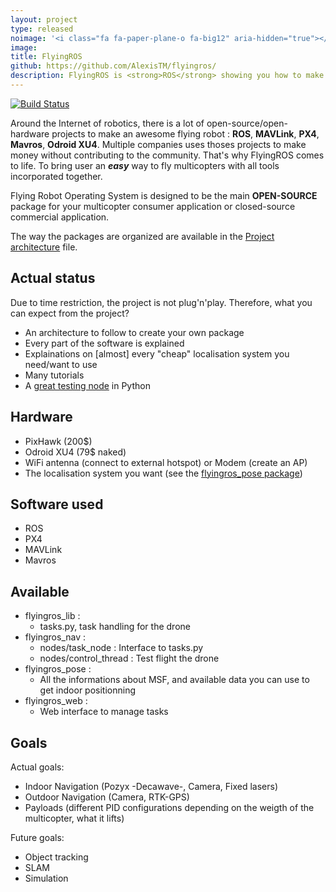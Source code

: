 ```yaml
---
layout: project
type: released
noimage: '<i class="fa fa-paper-plane-o fa-big12" aria-hidden="true"></i>'
image: 
title: FlyingROS
github: https://github.com/AlexisTM/flyingros/
description: FlyingROS is <strong>ROS</strong> showing you how to make <strong>multicopter</strong> applications. It uses <i>open-source and open-hardware</i> solutions and give you all the steps and examples to make you own application. 
---
```


[![Build Status](https://api.travis-ci.org/AlexisTM/flyingros.svg?branch=master)](https://travis-ci.org/AlexisTM/flyingros)

Around the Internet of robotics, there is a lot of open-source/open-hardware projects to make an awesome flying robot : **ROS**, **MAVLink**, **PX4**, **Mavros**, **Odroid XU4**. Multiple companies uses thoses projects to make money without contributing to the community. That's why FlyingROS comes to life. To bring user an ***easy*** way to fly multicopters with all tools incorporated together.

Flying Robot Operating System is designed to be the main **OPEN-SOURCE** package for your multicopter consumer application or closed-source commercial application.

The way the packages are organized are available in the [Project architecture](PROJECT_ARCHITECTURE.MD) file.

Actual status
------------

Due to time restriction, the project is not plug'n'play. Therefore, what you can expect from the project?

* An architecture to follow to create your own package
* Every part of the software is explained
* Explainations on [almost] every "cheap" localisation system you need/want to use
* Many tutorials
* A [great testing node](https://github.com/AlexisTM/flyingros/blob/master/flyingros_nav/nodes/control_thread.py) in Python


Hardware
------------

* PixHawk (200$)
* Odroid XU4 (79$ naked)
* WiFi antenna (connect to external hotspot) or Modem (create an AP)
* The localisation system you want (see the [flyingros_pose package](flyingros_pose))

Software used
-----------

* ROS
* PX4
* MAVLink
* Mavros

Available 
---------

* flyingros_lib : 
 	* tasks.py, task handling for the drone
* flyingros_nav : 
	* nodes/task_node : Interface to tasks.py
	* nodes/control_thread : Test flight the drone
* flyingros_pose : 
	* All the informations about MSF, and available data you can use to get indoor positionning
* flyingros_web : 
 	* Web interface to manage tasks

Goals
------------

Actual goals:

* Indoor Navigation (Pozyx -Decawave-, Camera, Fixed lasers)
* Outdoor Navigation (Camera, RTK-GPS)
* Payloads (different PID configurations depending on the weigth of the multicopter, what it lifts)

Future goals:

* Object tracking 
* SLAM
* Simulation
